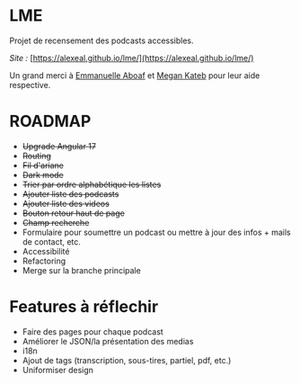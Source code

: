 # LME

Projet de recensement des podcasts accessibles.

*Site :* [https://alexeal.github.io/lme/](https://alexeal.github.io/lme/)

Un grand merci à [Emmanuelle Aboaf](https://github.com/emma11y) et [Megan Kateb](https://www.instagram.com/meganktb/) pour leur aide respective.

# ROADMAP
- ~~Upgrade Angular 17~~
- ~~Routing~~
- ~~Fil d'ariane~~
- ~~Dark mode~~
- ~~Trier par ordre alphabétique les listes~~
- ~~Ajouter liste des podcasts~~
- ~~Ajouter liste des videos~~
- ~~Bouton retour haut de page~~
- ~~Champ recherche~~
- Formulaire pour soumettre un podcast ou mettre à jour des infos + mails de contact, etc.
- Accessibilité
- Refactoring
- Merge sur la branche principale

# Features à réflechir  
- Faire des pages pour chaque podcast
- Améliorer le JSON/la présentation des medias
- i18n
- Ajout de tags (transcription, sous-tires, partiel, pdf, etc.)
- Uniformiser design

